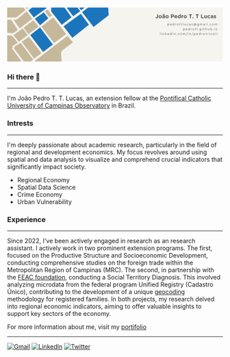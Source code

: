 <!--
**PedroTL/PedroTL** is a ✨ _special_ ✨ repository because its `README.md` (this file) appears on your GitHub profile.

Here are some ideas to get you started:

- 🔭 I’m currently working on ...
- 🌱 I’m currently learning ...
- 👯 I’m looking to collaborate on ...
- 🤔 I’m looking for help with ...
- 💬 Ask me about ...
- 📫 How to reach me: ...
- 😄 Pronouns: ...
- ⚡ Fun fact: ...
-->

![Banner Image](images/2-Banner.png)

### Hi there 👋
---
I'm João Pedro T. T. Lucas, an extension fellow at the [Pontifical Catholic University of Campinas Observatory](https://observatorio.puc-campinas.edu.br/) in Brazil.

### Intrests
---
I'm deeply passionate about academic research, particularly in the field of regional and development economics. My focus revolves around using spatial and data analysis to visualize and comprehend crucial indicators that significantly impact society.

- Regional Economy
- Spatial Data Science
- Crime Economy
- Urban Vulnerability

### Experience
---
Since 2022, I've been actively engaged in research as an research assistant. I actively work in two prominent extension programs. The first, focused on the Productive Structure and Socioeconomic Development, conducting comprehensive studies on the foreign trade within the Metropolitan Region of Campinas (MRC). The second, in partnership with the [FEAC foundation](https://feac.org.br/), conducting a Social Territory Diagnosis. This involved analyzing microdata from the federal program Unified Registry (Cadastro Único), contributing to the development of a unique [geocoding](https://feac.org.br/wp-content/uploads/2023/10/Geocodificacao_FEAC.pdf?portfolioCats=3105#new_tab) methodology for registered families. In both projects, my research delved into regional economic indicators, aiming to offer valuable insights to support key sectors of the economy.

For more information about me, visit my [portifolio](https://pedrotl.github.io/)

----
<p align="left">
  <a href="mailto:pedrottlucas@gmail.com" title="Gmail">
  <img src="https://img.shields.io/badge/-Gmail-FF0000?style=flat-square&labelColor=FF0000&logo=gmail&logoColor=white&link=pedrottlucas@gmail.com" alt="Gmail"/></a>

  <a href="https://www.linkedin.com/in/pedrotricoli" title="LinkedIn">
  <img src="https://img.shields.io/badge/-Linkedin-0e76a8?style=flat-square&logo=Linkedin&logoColor=white&link=https://www.linkedin.com/in/pedrotricoli" alt="LinkedIn"/></a>

  <a href="https://www.twitter.com/pedrottlucas" title="Twitter">
  <img src="https://img.shields.io/badge/-Twitter-0e76a8?style=flat-square&logo=Twitter&logoColor=white&link=https://www.twitter.com/pedrottlucas" alt="Twitter"/></a>

  <!--
  <a href="#" title="Instagram">
  <img src="https://img.shields.io/badge/-Instagram-DF0174?style=flat-square&labelColor=DF0174&logo=instagram&logoColor=white&link=LINK-DO-SEU-INSTAGRAM" alt="Instagram"/></a>
</p>
-->


 

